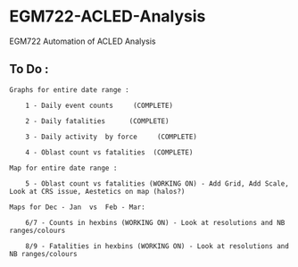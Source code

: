 # EGM722-ACLED-Analysis
 
 EGM722 Automation of ACLED Analysis

 ## To Do : 

    Graphs for entire date range : 

        1 - Daily event counts     (COMPLETE)
            
        2 - Daily fatalities      (COMPLETE)
            
        3 - Daily activity  by force     (COMPLETE)
        
        4 - Oblast count vs fatalities  (COMPLETE)
            
    Map for entire date range : 
    
        5 - Oblast count vs fatalities (WORKING ON) - Add Grid, Add Scale, Look at CRS issue, Aestetics on map (halos?)
            
    Maps for Dec - Jan  vs  Feb - Mar:

        6/7 - Counts in hexbins (WORKING ON) - Look at resolutions and NB ranges/colours
            
        8/9 - Fatalities in hexbins (WORKING ON) - Look at resolutions and NB ranges/colours